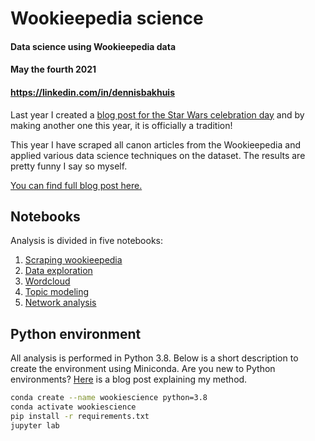 # Wookieepedia science
#### Data science using Wookieepedia data
#### May the fourth 2021
#### https://linkedin.com/in/dennisbakhuis
Last year I created a [blog post for the Star Wars celebration day](https://towardsdatascience.com/a-neural-network-from-scratch-c09fd2dea45d)
and by making another one this year, it is officially a tradition!

This year I have scraped all canon articles from the Wookieepedia and
applied various data science techniques on the dataset. The results
are pretty funny I say so myself.

[You can find full blog post here.]()

## Notebooks
Analysis is divided in five notebooks:
1. [Scraping wookieepedia](https://github.com/dennisbakhuis/wookieepediascience/blob/main/Notebooks/1_Scraping_wookieepedia.ipynb)
2. [Data exploration](https://github.com/dennisbakhuis/wookieepediascience/blob/main/Notebooks/2_Wookieepedia_data_exploration.ipynb)
3. [Wordcloud](https://github.com/dennisbakhuis/wookieepediascience/blob/main/Notebooks/3_Wordcloud.ipynb)
4. [Topic modeling](https://github.com/dennisbakhuis/wookieepediascience/blob/main/Notebooks/4_Topic_modeling.ipynb)
5. [Network analysis](https://github.com/dennisbakhuis/wookieepediascience/blob/main/Notebooks/5_network_analysis.ipynb)

## Python environment
All analysis is performed in Python 3.8. Below is a short
description to create the environment using Miniconda. Are
you new to Python environments? [Here](https://towardsdatascience.com/environments-conda-pip-aaaaah-d2503877884c) is a blog post explaining
my method.
```bash
conda create --name wookiescience python=3.8
conda activate wookiescience
pip install -r requirements.txt
jupyter lab
```
